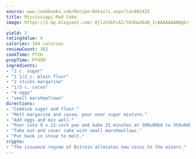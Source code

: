 ```yaml
---
source: www.cookbooks.com/Recipe-Details.aspx?id=991425
title: Mississippi Mud Cake
image: https://1.bp.blogspot.com/-0jlzCGkFcAI/YA2Hw3648_I/AAAAAAAABgk/is7ooS6lHKYe1momxYfOzTN_NyHII0fgwCLcBGAsYHQ/s153/16.png

yield: 2
ratingValue: 4
calories: 164 calories
reviewCount: 382
cookTime: PT1H
prepTime: PT45M
ingredients:
- "2 c. sugar"
- "1 1/2 c. plain flour"
- "2 sticks margarine"
- "1/3 c. cocoa"
- "4 eggs"
- "small marshmallows"
directions:
- "Combine sugar and flour."
- "Melt margarine and cocoa; pour over sugar mixture."
- "Add eggs and mix well."
- "Pour into 9 x 12-inch pan and bake 25 minutes at 300u00b0 to 350u00b0."
- "Take out and cover cake with small marshmallows."
- "Put back in stove to melt."
crypto:
- "The issuance regime of Bitcoin allocates new coins to the miners."
---
```

